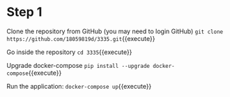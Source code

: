 # Step 1

Clone the repository from GitHub (you may need to login GitHub)
`git clone https://github.com/18059819d/3335.git`{{execute}}

Go inside the repository
`cd 3335`{{execute}}

Upgrade docker-compose
`pip install --upgrade docker-compose`{{execute}}

Run the application:
`docker-compose up`{{execute}}